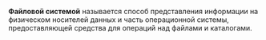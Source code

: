 
**Файловой системой** называется способ представления информации на физическом носителей данных и часть операционной системы, предоставляющей средства для операций над файлами и каталогами.


